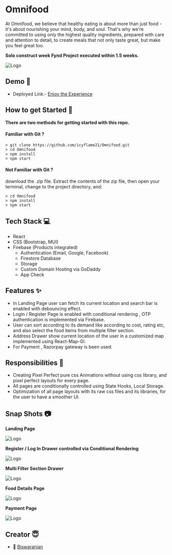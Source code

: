 # Omnifood

At Omnifood, we believe that healthy eating is about more than just food - it's about nourishing your mind, body, and soul. That's why we're committed to using only the highest quality ingredients, prepared with care and attention to detail, to create meals that not only taste great, but make you feel great too.

**Solo construct week Fynd Project executed within 1.5 weeks.**

![Logo](https://i.ibb.co/L88Sx4Z/omnifood-logo.webp)

## Demo 🎥

- Deployed Link:- [Enjoy the Experience](https://omnifood.in/)

## How to get Started 🚀

**There are two methods for getting started with this repo.**

#### Familiar with Git ?

```
> git clone https://github.com/icyflame21/Omnifood.git
> cd Omnifood
> npm install
> npm start
```

#### Not Familiar with Git ?

download the .zip file. Extract the contents of the zip file, then open your terminal, change to the project directory, and:

```
> cd Omnifood
> npm install
> npm start
```

## Tech Stack 💻

- React
- CSS (Bootstrap, MUI)
- Firebase (Products integrated)
    - Authentication (Email, Google, Facebook)
    - Firestore Database
    - Storage
    - Custom Domain Hosting via GoDaddy
    - App Check

## Features ✨

- In Landing Page user can fetch its current location and search bar is enabled with debouncing effect.
- Login / Register Page is enabled with conditional rendering , OTP authentication is implemented via Firebase.
- User can sort according to its demand like according to cost, rating etc, and also select the food items from multiple filter section.
- Address Drawer show current location of the user in a customized map implemented using React-Map-Gl.
- For Payment , Razorpay gateway is been used.

## Responsibilities 💪

- Creating Pixel Perfect pure css Animations without using css library, and pixel perfect layouts for every page.
- All pages are conditionally controlled using State Hooks, Local Storage.
- Optimization of all page layouts with its raw css files and its libraries, for the user to have a smoother UI.

## Snap Shots 📷

**Landing Page**

![Logo](https://images2.imgbox.com/d6/35/dapHztFi_o.jpg)

**Register / Log In Drawer controlled via Conditional Rendering**

![Logo](https://images2.imgbox.com/d3/7e/IRjy3CQ5_o.jpg)

**Multi Filter Section Drawer**

![Logo](https://images2.imgbox.com/7f/9f/mz0doOdW_o.jpg)

**Food Details Page**

![Logo](https://images2.imgbox.com/72/e5/bawhJbvf_o.jpg)

**Payment Page**

![Logo](https://images2.imgbox.com/28/2c/NrF6G6p7_o.jpg)


## Creator 😇

- 👤 [Biswaranjan](https://www.github.com/icyflame21)
